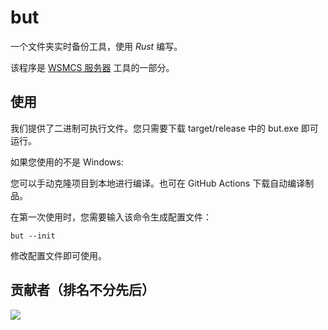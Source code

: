 # but

一个文件夹实时备份工具，使用 *Rust* 编写。

该程序是 [WSMCS 服务器](https://www.wsmcs.top) 工具的一部分。

## 使用

我们提供了二进制可执行文件。您只需要下载 target/release 中的 but.exe 即可运行。

如果您使用的不是 Windows:

您可以手动克隆项目到本地进行编译。也可在 GitHub Actions 下载自动编译制品。

在第一次使用时，您需要输入该命令生成配置文件：

`but --init`

修改配置文件即可使用。

## 贡献者（排名不分先后）

<a href="https://github.com/eryajf/learn-github/graphs/contributors">
  <img src="https://contrib.rocks/image?repo=eryajf/learn-github" />
</a>

